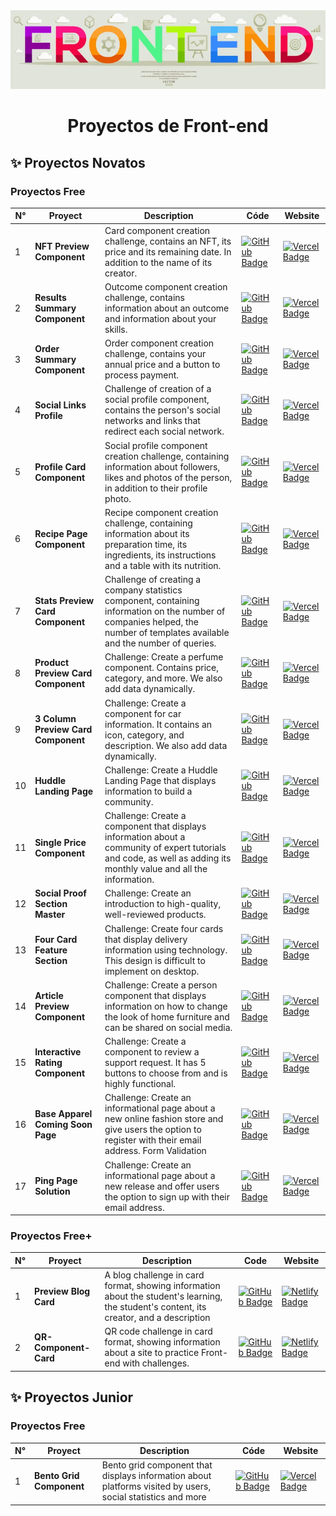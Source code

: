 <div align="center">
    <a href="">
    <img src="Front-end-IMG.webp" /> 
    </a>
  <h3>
    <h1>Proyectos de Front-end </h1>
  </h3>
</div>

## ✨ Proyectos Novatos

### Proyectos Free

| N°   | Proyect                      | Description                                                                                                                   | Códe                                                                                                                                                                                                          | Website                                                                                                                                                  |
| --- | ----------------------------- | ----------------------------------------------------------------------------------------------------------------------------- | --------------------------------------------------------------------------------------------------------------------------------------------------------------------------------------------------------------- | -------------------------------------------------------------------------------------------------------------------------------------------------------- |
| 1   | **NFT Preview Component**     | Card component creation challenge, contains an NFT, its price and its remaining date. In addition to the name of its creator. | [![GitHub Badge](https://img.shields.io/badge/Código-181717?logo=github&logoColor=fff&style=flat-square)](https://github.com/ImBenja/Frontend-Challenges/tree/main/Newbie/Free/01-preview-nft-component-card)   | [![Vercel Badge](https://img.shields.io/badge/Website-000?logo=netlify&logoColor=fff&style=flat-square)](https://component-nft-card.netlify.app/)        |
| 2   | **Results Summary Component** | Outcome component creation challenge, contains information about an outcome and information about your skills.                | [![GitHub Badge](https://img.shields.io/badge/Código-181717?logo=github&logoColor=fff&style=flat-square)](https://github.com/ImBenja/Frontend-Challenges/tree/main/Newbie/Free/02-results-summary-component)    | [![Vercel Badge](https://img.shields.io/badge/Website-000?logo=netlify&logoColor=fff&style=flat-square)](https://component-results-summary.netlify.app/) |
| 3   | **Order Summary Component**   | Order component creation challenge, contains your annual price and a button to process payment.                               | [![GitHub Badge](https://img.shields.io/badge/Código-181717?logo=github&logoColor=fff&style=flat-square)](https://github.com/ImBenja/Frontend-Challenges/tree/main/Newbie/Free/03-order-summary-component-main) | [![Vercel Badge](https://img.shields.io/badge/Website-000?logo=netlify&logoColor=fff&style=flat-square)](https://component-order-summaryt.netlify.app/)  |   
| 4   | **Social Links Profile**   | Challenge of creation of a social profile component, contains the person's social networks and links that redirect each social network.                               | [![GitHub Badge](https://img.shields.io/badge/Código-181717?logo=github&logoColor=fff&style=flat-square)](https://github.com/ImBenja/Frontend-Challenges/tree/main/Newbie/Free/04-social-links-profile-main) | [![Vercel Badge](https://img.shields.io/badge/Website-000?logo=netlify&logoColor=fff&style=flat-square)](https://component-profile.netlify.app/)  |   
| 5   | **Profile Card Component**   |Social profile component creation challenge, containing information about followers, likes and photos of the person, in addition to their profile photo.                               | [![GitHub Badge](https://img.shields.io/badge/Código-181717?logo=github&logoColor=fff&style=flat-square)](https://github.com/ImBenja/Frontend-Challenges/tree/main/Newbie/Free/05-profile-card-component-main) | [![Vercel Badge](https://img.shields.io/badge/Website-000?logo=netlify&logoColor=fff&style=flat-square)](https://profile-componentr.netlify.app/)  |   
| 6   | **Recipe Page Component**   |Recipe component creation challenge, containing information about its preparation time, its ingredients, its instructions and a table with its nutrition.                             | [![GitHub Badge](https://img.shields.io/badge/Código-181717?logo=github&logoColor=fff&style=flat-square)](https://github.com/ImBenja/Frontend-Challenges/tree/main/Newbie/Free/06-recipe-page-main) | [![Vercel Badge](https://img.shields.io/badge/Website-000?logo=netlify&logoColor=fff&style=flat-square)](https://recete-omelette.netlify.app/)  |   
| 7   | **Stats Preview Card Component**   |Challenge of creating a company statistics component, containing information on the number of companies helped, the number of templates available and the number of queries.                           | [![GitHub Badge](https://img.shields.io/badge/Código-181717?logo=github&logoColor=fff&style=flat-square)](https://github.com/ImBenja/Frontend-Challenges/tree/main/Newbie/Free/07-stats-preview-card-component-main) | [![Vercel Badge](https://img.shields.io/badge/Website-000?logo=netlify&logoColor=fff&style=flat-square)](https://stats-preview-componente.netlify.app/)  |   
| 8   | **Product Preview Card Component**   |Challenge: Create a perfume component. Contains price, category, and more. We also add data dynamically.                           | [![GitHub Badge](https://img.shields.io/badge/Código-181717?logo=github&logoColor=fff&style=flat-square)](https://github.com/ImBenja/Frontend-Challenges/tree/main/Newbie/Free/08-product-preview-card-component-main) | [![Vercel Badge](https://img.shields.io/badge/Website-000?logo=netlify&logoColor=fff&style=flat-square)](https://component-product.netlify.app/)  |   
| 9   | **3 Column Preview Card Component**   |Challenge: Create a component for car information. It contains an icon, category, and description. We also add data dynamically.                          | [![GitHub Badge](https://img.shields.io/badge/Código-181717?logo=github&logoColor=fff&style=flat-square)](https://github.com/ImBenja/Frontend-Challenges/tree/main/Newbie/Free/09-3-column-preview-card-component-main) | [![Vercel Badge](https://img.shields.io/badge/Website-000?logo=netlify&logoColor=fff&style=flat-square)](https://components-cars-preview.netlify.app/)  |  
| 10   | **Huddle Landing Page**   |Challenge: Create a Huddle Landing Page that displays information to build a community.                          | [![GitHub Badge](https://img.shields.io/badge/Código-181717?logo=github&logoColor=fff&style=flat-square)](https://github.com/ImBenja/Frontend-Challenges/tree/main/Newbie/Free/10-huddle-landing-page) | [![Vercel Badge](https://img.shields.io/badge/Website-000?logo=netlify&logoColor=fff&style=flat-square)](https://huddle-landing-page-information.netlify.app/)  |  
| 11   | **Single Price Component**   |Challenge: Create a component that displays information about a community of expert tutorials and code, as well as adding its monthly value and all the information.                       | [![GitHub Badge](https://img.shields.io/badge/Código-181717?logo=github&logoColor=fff&style=flat-square)](https://github.com/ImBenja/Frontend-Challenges/tree/main/Newbie/Free/11-single-price-grid-component-master) | [![Vercel Badge](https://img.shields.io/badge/Website-000?logo=netlify&logoColor=fff&style=flat-square)](https://component-comunidad.netlify.app/)  |  
| 12   | **Social Proof Section Master**   | Challenge: Create an introduction to high-quality, well-reviewed products.                      | [![GitHub Badge](https://img.shields.io/badge/Código-181717?logo=github&logoColor=fff&style=flat-square)](https://github.com/ImBenja/Frontend-Challenges/tree/main/Newbie/Free/12-social-proof-section-master) | [![Vercel Badge](https://img.shields.io/badge/Website-000?logo=netlify&logoColor=fff&style=flat-square)](https://master-section-social.netlify.app/)  |  
| 13   | **Four Card Feature Section**   | Challenge: Create four cards that display delivery information using technology. This design is difficult to implement on desktop.                     | [![GitHub Badge](https://img.shields.io/badge/Código-181717?logo=github&logoColor=fff&style=flat-square)](https://github.com/ImBenja/Frontend-Challenges/tree/main/Newbie/Free/13-four-card-feature-section-master) | [![Vercel Badge](https://img.shields.io/badge/Website-000?logo=netlify&logoColor=fff&style=flat-square)](https://reliablefour-cards.netlify.app/)  |
| 14   | **Article Preview Component**   |Challenge: Create a person component that displays information on how to change the look of home furniture and can be shared on social media.                     | [![GitHub Badge](https://img.shields.io/badge/Código-181717?logo=github&logoColor=fff&style=flat-square)](https://github.com/ImBenja/Frontend-Challenges/tree/main/Newbie/Free/14-article-preview-component-master) | [![Vercel Badge](https://img.shields.io/badge/Website-000?logo=netlify&logoColor=fff&style=flat-square)](https://article-previus-component.netlify.app/)  |
| 15   | **Interactive Rating Component**   |Challenge: Create a component to review a support request. It has 5 buttons to choose from and is highly functional.                    | [![GitHub Badge](https://img.shields.io/badge/Código-181717?logo=github&logoColor=fff&style=flat-square)](https://github.com/ImBenja/Frontend-Challenges/tree/main/Newbie/Free/15-interactive-rating-component-main) | [![Vercel Badge](https://img.shields.io/badge/Website-000?logo=netlify&logoColor=fff&style=flat-square)](https://interactive-ratinggg.netlify.app/)  |
| 16   | **Base Apparel Coming Soon Page**   |Challenge: Create an informational page about a new online fashion store and give users the option to register with their email address. Form Validation               | [![GitHub Badge](https://img.shields.io/badge/Código-181717?logo=github&logoColor=fff&style=flat-square)](https://github.com/ImBenja/Frontend-Challenges/tree/main/Newbie/Free/16-base-apparel-coming-soon-master) | [![Vercel Badge](https://img.shields.io/badge/Website-000?logo=netlify&logoColor=fff&style=flat-square)](https://baseeapparell.netlify.app/)  |
| 17   | **Ping Page Solution**   |Challenge: Create an informational page about a new release and offer users the option to sign up with their email address.             | [![GitHub Badge](https://img.shields.io/badge/Código-181717?logo=github&logoColor=fff&style=flat-square)](https://github.com/ImBenja/Frontend-Challenges/tree/main/Newbie/Free/17-ping-coming-soon-page-master) | [![Vercel Badge](https://img.shields.io/badge/Website-000?logo=netlify&logoColor=fff&style=flat-square)](https://pinng-pagee.netlify.app/)  |

### Proyectos Free+

| N°   | Proyect              | Description                                                                                                                     | Code                                                                                                                                                                                                         | Website                                                                                                                                                |
| --- | --------------------- | ---------------------------------------------------------------------------------------------------------------------------------------- | -------------------------------------------------------------------------------------------------------------------------------------------------------------------------------------------------------------- | ------------------------------------------------------------------------------------------------------------------------------------------------------ |
| 1   | **Preview Blog Card** | A blog challenge in card format, showing information about the student's learning, the student's content, its creator, and a description | [![GitHub Badge](https://img.shields.io/badge/Código-181717?logo=github&logoColor=fff&style=flat-square)](https://github.com/ImBenja/Frontend-Challenges/tree/main/Newbie/Free-Plus/01-preview-blog-card-main) | [![Netlify Badge](https://img.shields.io/badge/Website-000?logo=netlify&logoColor=fff&style=flat-square)](https://component-blog-preview.netlify.app/) |
| 2   | **QR-Component-Card** | QR code challenge in card format, showing information about a site to practice Front-end with challenges.                                | [![GitHub Badge](https://img.shields.io/badge/Código-181717?logo=github&logoColor=fff&style=flat-square)](https://github.com/ImBenja/Frontend-Challenges/tree/main/Newbie/Free-Plus/02-qr-code-component-main) | [![Netlify Badge](https://img.shields.io/badge/Website-000?logo=netlify&logoColor=fff&style=flat-square)](https://component-qr-preview.netlify.app/)   |



## ✨ Proyectos Junior

### Proyectos Free

| N°   | Proyect                      | Description                                                                                                                   | Códe                                                                                                                                                                                                          | Website                                                                                                                                                  |
| --- | ----------------------------- | ----------------------------------------------------------------------------------------------------------------------------- | --------------------------------------------------------------------------------------------------------------------------------------------------------------------------------------------------------------- | -------------------------------------------------------------------------------------------------------------------------------------------------------- |
| 1   | **Bento Grid Component**     | Bento grid component that displays information about platforms visited by users, social statistics and more | [![GitHub Badge](https://img.shields.io/badge/Código-181717?logo=github&logoColor=fff&style=flat-square)](https://github.com/ImBenja/Frontend-Challenges/tree/main/Junior/Free/01-bento-grid-component)   | [![Vercel Badge](https://img.shields.io/badge/Website-000?logo=netlify&logoColor=fff&style=flat-square)](https://component-bento-grid.netlify.app/)        |
